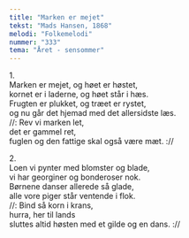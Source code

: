```yaml
---
title: "Marken er mejet"
tekst: "Mads Hansen, 1868"
melodi: "Folkemelodi"
nummer: "333"
tema: "Året - sensommer"
---
```

1\.\
Marken er mejet, og høet er høstet,<br>
kornet er i laderne, og høet står i hæs.<br>
Frugten er plukket, og træet er rystet,<br>
og nu går det hjemad med det allersidste læs.<br>
//: Rev vi marken let,<br>
det er gammel ret,<br>
fuglen og den fattige skal også være mæt. :// <br>

2\.\
Loen vi pynter med blomster og blade,<br>
vi har georginer og bonderoser nok.<br>
Børnene danser allerede så glade,<br>
alle vore piger står ventende i flok.<br>
//: Bind så korn i krans,<br>
hurra, her til lands<br>
sluttes altid høsten med et gilde og en dans. :// <br>
